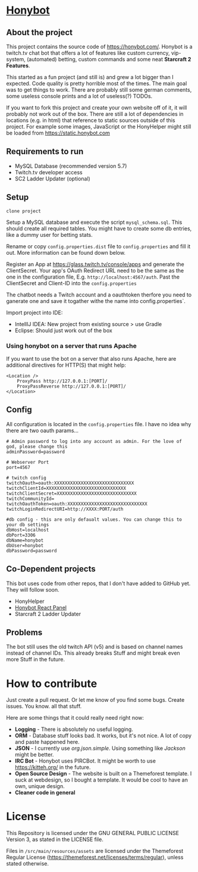 # [Honybot](https://honybot.com/)

## About the project
This project contains the source code of https://honybot.com/. Honybot is a twitch.tv chat bot that offers
a lot of features like custom currency, vip-system, (automated) betting, custom commands and some neat **Starcraft 2 Features**.

This started as a fun project (and still is) and grew a lot bigger than I expected. Code quality is pretty horrible
most of the times. The main goal was to get things to work. There are probably still some german comments, some useless
console prints and a lot of useless(?) TODOs.

If you want to fork this project and create your own website off of it, it will probably not work out of the box. There are still
a lot of dependencies in locations (e.g. in html) that reference to static sources outside of this project.
For example some images, JavaScript or the HonyHelper might still be loaded from https://static.honybot.com

## Requirements to run
- MySQL Database (recommended version 5.7)
- Twitch.tv developer access
- SC2 Ladder Updater (optional)

## Setup
`clone project`

Setup a MySQL database and execute the script `mysql_schema.sql`. This should create all required tables. You might have
to create some db entries, like a dummy user for betting stats.

Rename or copy `config.properties.dist` file to `config.properties` and fill it out.
More information can be found down below.

Register an App at https://glass.twitch.tv/console/apps and generate the ClientSecret. 
Your app's OAuth Redirect URL need to be the same as the one in the configuration file, E.g. `http://localhost:4567/auth`.
Past the ClientSecret and Client-ID into the `config.properties`

The chatbot needs a Twitch account and a oauthtoken therfore you need to ganerate one and save it togather withe the name
into config.properties`. 

Import project into IDE:
- IntellIJ IDEA: New project from existing source > use Gradle
- Eclipse: Should just work out of the box

### Using honybot on a server that runs Apache

If you want to use the bot on a server that also runs Apache, here are additional directives for HTTP(S) that might help:

```
<Location />
	ProxyPass http://127.0.0.1:[PORT]/
	ProxyPassReverse http://127.0.0.1:[PORT]/
</Location>
```

## Config
All configuration is located in the `config.properties` file. I have no idea why there are two oauth params...

```
# Admin password to log into any account as admin. For the love of god, please change this
adminPassword=password

# Webserver Port
port=4567

# twitch config
twitchOauth=oauth:XXXXXXXXXXXXXXXXXXXXXXXXXXXXXX
twitchClientId=XXXXXXXXXXXXXXXXXXXXXXXXXXXXXX
twitchClientSecret=XXXXXXXXXXXXXXXXXXXXXXXXXXXXXX
twitchCommunityId=
twitchOauthToken=oauth:XXXXXXXXXXXXXXXXXXXXXXXXXXXXXX
twitchLoginRedirectURI=http://XXXX:PORT/auth

#db config - this are only defaualt values. You can change this to your db settings
dbHost=localhost
dbPort=3306
dbName=honybot
dbUser=honybot
dbPassword=password
```

## Co-Dependent projects
This bot uses code from other repos, that I don't have added to GitHub yet. They will follow soon.

- HonyHelper
- [Honybot React Panel](https://github.com/Honydev/honybot_react_panel)
- Starcraft 2 Ladder Updater

## Problems

The bot still uses the old twitch API (v5) and is based on channel names instead of channel IDs. This already
breaks Stuff and might break even more Stuff in the future.

# How to contribute
Just create a pull request. Or let me know of you find some bugs. Create issues. You know. all that stuff.

Here are some things that it could really need right now:
- **Logging** - There is absolutely no useful logging.
- **ORM** - Database stuff looks bad. It works, but it's not nice. A lot of copy and paste happened here.
- **JSON** - I currently use *org.json.simple*. Using something like *Jackson* might be better.
- **IRC Bot** - Honybot uses PIRCBot. It might be worth to use https://kitteh.org/ in the future.
- **Open Source Design** - The website is built on a Themeforest template. I suck at webdesign, so I bought a template.
It would be cool to have an own, unique design.
- **Cleaner code in general**

# License
This Repository is licensed under the GNU GENERAL PUBLIC LICENSE Version 3, as stated in the LICENSE file.

Files in `/src/main/resources/assets` are licensed under the Themeforest Regular License
(https://themeforest.net/licenses/terms/regular), unless stated otherwise.

